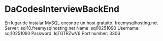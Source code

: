# DaCodesInterviewBackEnd

En lugar de instalar MySQL encontre un host gratuito.
freemysqlhosting.net
Server: sql10.freemysqlhosting.net
Name: sql10251090
Username: sql10251090
Password: IqTGTRZwV6
Port number: 3306